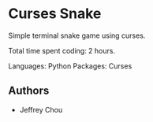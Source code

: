# Curses Snake

Simple terminal snake game using curses.

Total time spent coding: 2 hours.

Languages: Python
Packages: Curses

## Authors

* Jeffrey Chou
